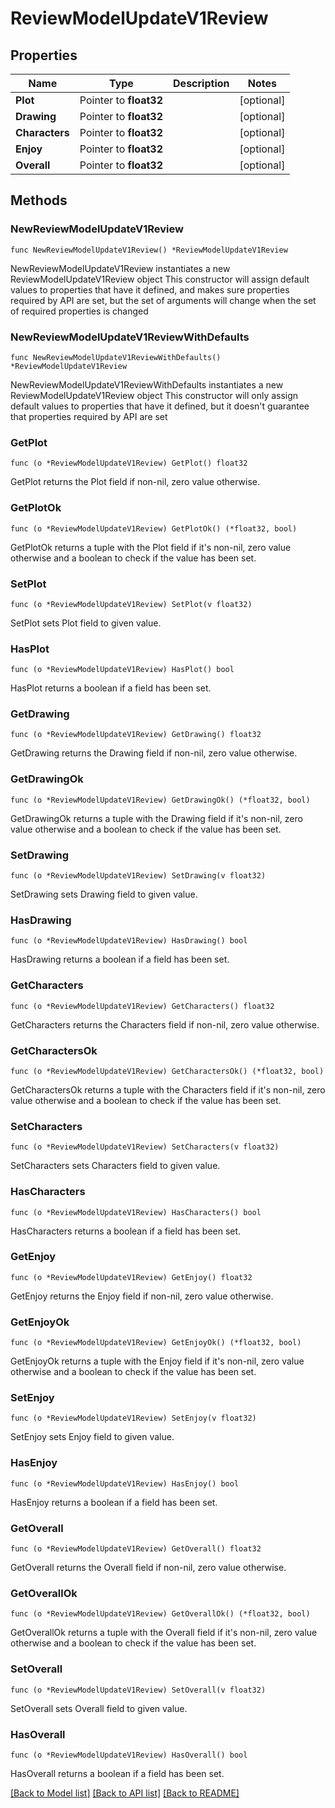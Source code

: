 # ReviewModelUpdateV1Review

## Properties

Name | Type | Description | Notes
------------ | ------------- | ------------- | -------------
**Plot** | Pointer to **float32** |  | [optional] 
**Drawing** | Pointer to **float32** |  | [optional] 
**Characters** | Pointer to **float32** |  | [optional] 
**Enjoy** | Pointer to **float32** |  | [optional] 
**Overall** | Pointer to **float32** |  | [optional] 

## Methods

### NewReviewModelUpdateV1Review

`func NewReviewModelUpdateV1Review() *ReviewModelUpdateV1Review`

NewReviewModelUpdateV1Review instantiates a new ReviewModelUpdateV1Review object
This constructor will assign default values to properties that have it defined,
and makes sure properties required by API are set, but the set of arguments
will change when the set of required properties is changed

### NewReviewModelUpdateV1ReviewWithDefaults

`func NewReviewModelUpdateV1ReviewWithDefaults() *ReviewModelUpdateV1Review`

NewReviewModelUpdateV1ReviewWithDefaults instantiates a new ReviewModelUpdateV1Review object
This constructor will only assign default values to properties that have it defined,
but it doesn't guarantee that properties required by API are set

### GetPlot

`func (o *ReviewModelUpdateV1Review) GetPlot() float32`

GetPlot returns the Plot field if non-nil, zero value otherwise.

### GetPlotOk

`func (o *ReviewModelUpdateV1Review) GetPlotOk() (*float32, bool)`

GetPlotOk returns a tuple with the Plot field if it's non-nil, zero value otherwise
and a boolean to check if the value has been set.

### SetPlot

`func (o *ReviewModelUpdateV1Review) SetPlot(v float32)`

SetPlot sets Plot field to given value.

### HasPlot

`func (o *ReviewModelUpdateV1Review) HasPlot() bool`

HasPlot returns a boolean if a field has been set.

### GetDrawing

`func (o *ReviewModelUpdateV1Review) GetDrawing() float32`

GetDrawing returns the Drawing field if non-nil, zero value otherwise.

### GetDrawingOk

`func (o *ReviewModelUpdateV1Review) GetDrawingOk() (*float32, bool)`

GetDrawingOk returns a tuple with the Drawing field if it's non-nil, zero value otherwise
and a boolean to check if the value has been set.

### SetDrawing

`func (o *ReviewModelUpdateV1Review) SetDrawing(v float32)`

SetDrawing sets Drawing field to given value.

### HasDrawing

`func (o *ReviewModelUpdateV1Review) HasDrawing() bool`

HasDrawing returns a boolean if a field has been set.

### GetCharacters

`func (o *ReviewModelUpdateV1Review) GetCharacters() float32`

GetCharacters returns the Characters field if non-nil, zero value otherwise.

### GetCharactersOk

`func (o *ReviewModelUpdateV1Review) GetCharactersOk() (*float32, bool)`

GetCharactersOk returns a tuple with the Characters field if it's non-nil, zero value otherwise
and a boolean to check if the value has been set.

### SetCharacters

`func (o *ReviewModelUpdateV1Review) SetCharacters(v float32)`

SetCharacters sets Characters field to given value.

### HasCharacters

`func (o *ReviewModelUpdateV1Review) HasCharacters() bool`

HasCharacters returns a boolean if a field has been set.

### GetEnjoy

`func (o *ReviewModelUpdateV1Review) GetEnjoy() float32`

GetEnjoy returns the Enjoy field if non-nil, zero value otherwise.

### GetEnjoyOk

`func (o *ReviewModelUpdateV1Review) GetEnjoyOk() (*float32, bool)`

GetEnjoyOk returns a tuple with the Enjoy field if it's non-nil, zero value otherwise
and a boolean to check if the value has been set.

### SetEnjoy

`func (o *ReviewModelUpdateV1Review) SetEnjoy(v float32)`

SetEnjoy sets Enjoy field to given value.

### HasEnjoy

`func (o *ReviewModelUpdateV1Review) HasEnjoy() bool`

HasEnjoy returns a boolean if a field has been set.

### GetOverall

`func (o *ReviewModelUpdateV1Review) GetOverall() float32`

GetOverall returns the Overall field if non-nil, zero value otherwise.

### GetOverallOk

`func (o *ReviewModelUpdateV1Review) GetOverallOk() (*float32, bool)`

GetOverallOk returns a tuple with the Overall field if it's non-nil, zero value otherwise
and a boolean to check if the value has been set.

### SetOverall

`func (o *ReviewModelUpdateV1Review) SetOverall(v float32)`

SetOverall sets Overall field to given value.

### HasOverall

`func (o *ReviewModelUpdateV1Review) HasOverall() bool`

HasOverall returns a boolean if a field has been set.


[[Back to Model list]](../README.md#documentation-for-models) [[Back to API list]](../README.md#documentation-for-api-endpoints) [[Back to README]](../README.md)


